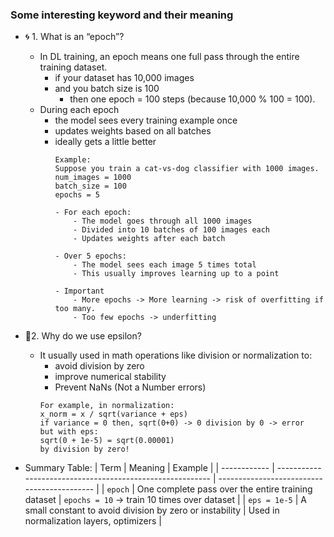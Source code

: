 ### Some interesting keyword and their meaning 
- 🌀 1. What is an “epoch”?
    - In DL training, an epoch means one full pass through the entire training dataset.
      - if your dataset has 10,000 images
      - and you batch size is 100
        - then one epoch = 100 steps (because 10,000 % 100 = 100).
    - During each epoch
      - the model sees every training example once
      - updates weights based on all batches
      - ideally gets a little better
        ```
        Example:
        Suppose you train a cat-vs-dog classifier with 1000 images.
        num_images = 1000
        batch_size = 100
        epochs = 5

        - For each epoch:
            - The model goes through all 1000 images
            - Divided into 10 batches of 100 images each
            - Updates weights after each batch
        
        - Over 5 epochs:
            - The model sees each image 5 times total
            - This usually improves learning up to a point
        
        - Important
            - More epochs -> More learning -> risk of overfitting if too many.
            - Too few epochs -> underfitting
        ```
        
- 🧠2. Why do we use epsilon?
    - It usually used in math operations like division or normalization to:
      - avoid division by zero
      - improve numerical stability
      - Prevent NaNs (Not a Number errors)
      ```
      For example, in normalization:
      x_norm = x / sqrt(variance + eps)
      if variance = 0 then, sqrt(0+0) -> 0 division by 0 -> error
      but with eps:
      sqrt(0 + 1e-5) = sqrt(0.00001)
      by division by zero!
      ```
- Summary Table:
| Term         | Meaning                                                   | Example                                     |
| ------------ | --------------------------------------------------------- | ------------------------------------------- |
| `epoch`      | One complete pass over the entire training dataset        | `epochs = 10` → train 10 times over dataset |
| `eps = 1e-5` | A small constant to avoid division by zero or instability | Used in normalization layers, optimizers    |
